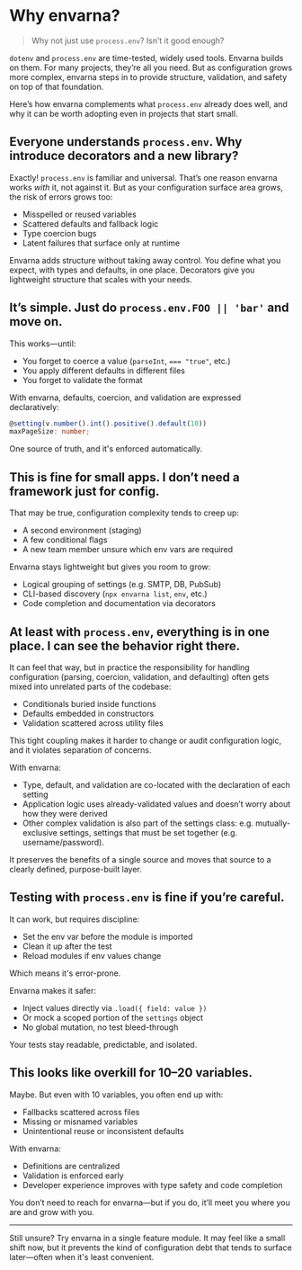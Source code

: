 # Why envarna? 

> Why not just use `process.env`? Isn’t it good enough?

`dotenv` and `process.env` are time-tested, widely used tools.  Envarna builds on them. For many projects, they’re all you need. But as configuration grows more complex, envarna steps in to provide structure, validation, and safety on top of that foundation.

Here’s how envarna complements what `process.env` already does well, and why it can be worth adopting even in projects that start small.


## Everyone understands `process.env`. Why introduce decorators and a new library?
Exactly!  `process.env` is familiar and universal. That’s one reason envarna works *with* it, not against it. But as your configuration surface area grows, the risk of errors grows too:

* Misspelled or reused variables
* Scattered defaults and fallback logic
* Type coercion bugs
* Latent failures that surface only at runtime

Envarna adds structure without taking away control. You define what you expect, with types and defaults, in one place. Decorators give you lightweight structure that scales with your needs.


## It’s simple. Just do `process.env.FOO || 'bar'` and move on.
This works—until:

* You forget to coerce a value (`parseInt`, `=== "true"`, etc.)
* You apply different defaults in different files
* You forget to validate the format

With envarna, defaults, coercion, and validation are expressed declaratively:

```ts
@setting(v.number().int().positive().default(10))
maxPageSize: number;
```

One source of truth, and it's enforced automatically.


## This is fine for small apps. I don’t need a framework just for config.
That may be true, configuration complexity tends to creep up:

* A second environment (staging)
* A few conditional flags
* A new team member unsure which env vars are required

Envarna stays lightweight but gives you room to grow:

* Logical grouping of settings (e.g. SMTP, DB, PubSub)
* CLI-based discovery (`npx envarna list`, `env`, etc.)
* Code completion and documentation via decorators

## At least with `process.env`, everything is in one place. I can see the behavior right there.
It can feel that way, but in practice the responsibility for handling configuration (parsing, coercion, validation, and defaulting) often gets mixed into unrelated parts of the codebase:
* Conditionals buried inside functions
* Defaults embedded in constructors
* Validation scattered across utility files

This tight coupling makes it harder to change or audit configuration logic, and it violates separation of concerns.

With envarna:
* Type, default, and validation are co-located with the declaration of each setting
* Application logic uses already-validated values and doesn’t worry about how they were derived
* Other complex validation is also part of the settings class: e.g. mutually-exclusive settings, settings that must be set together (e.g. username/password). 

It preserves the benefits of a single source and moves that source to a clearly defined, purpose-built layer.


## Testing with `process.env` is fine if you’re careful.
It can work, but requires discipline:

* Set the env var before the module is imported
* Clean it up after the test
* Reload modules if env values change

Which means it's error-prone.

Envarna makes it safer:
* Inject values directly via `.load({ field: value })`
* Or mock a scoped portion of the `settings` object
* No global mutation, no test bleed-through

Your tests stay readable, predictable, and isolated.


## This looks like overkill for 10–20 variables.
Maybe.  But even with 10 variables, you often end up with:

* Fallbacks scattered across files
* Missing or misnamed variables
* Unintentional reuse or inconsistent defaults

With envarna:
* Definitions are centralized
* Validation is enforced early
* Developer experience improves with type safety and code completion

You don’t need to reach for envarna—but if you do, it’ll meet you where you are and grow with you.

---

Still unsure? Try envarna in a single feature module. It may feel like a small shift now, but it prevents the kind of configuration debt that tends to surface later—often when it's least convenient.

